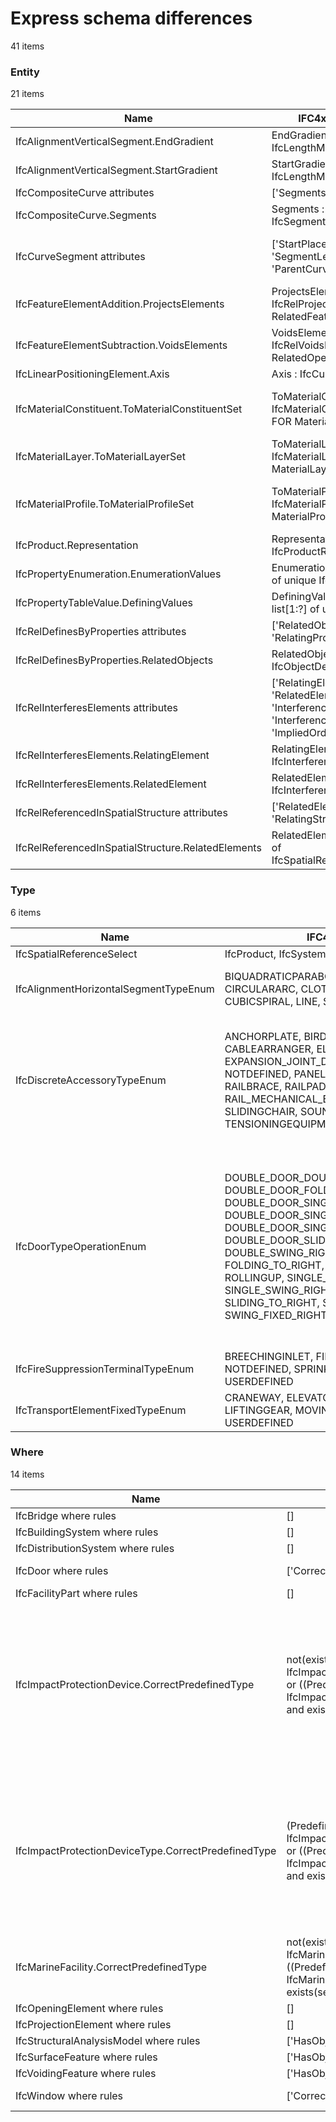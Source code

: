# Express schema differences

41 items

### Entity

21 items

| Name                                               | IFC4x3_RC2.exp                                                                                    | IFC.exp                                                                                           |
|----------------------------------------------------|---------------------------------------------------------------------------------------------------|---------------------------------------------------------------------------------------------------|
| IfcAlignmentVerticalSegment.EndGradient            | EndGradient : IfcLengthMeasure                                                                    | EndGradient : IfcRatioMeasure                                                                     |
| IfcAlignmentVerticalSegment.StartGradient          | StartGradient : IfcLengthMeasure                                                                  | StartGradient : IfcRatioMeasure                                                                   |
| IfcCompositeCurve attributes                       | ['Segments', 'SelfIntersect']                                                                     | ['SelfIntersect', 'Segments']                                                                     |
| IfcCompositeCurve.Segments                         | Segments : list[1:?] of IfcSegment                                                                | Segments : IfcCompositeCurveSegment                                                               |
| IfcCurveSegment attributes                         | ['StartPlacement', 'SegmentLength', 'ParentCurve']                                                | ['Placement', 'SegmentStart', 'SegmentLength', 'ParentCurve']                                     |
| IfcFeatureElementAddition.ProjectsElements         | ProjectsElements : IfcRelProjectsElement FOR RelatedFeatureElement                                | ProjectsElements : SET OF [1:1] IfcRelProjectsElement FOR RelatedFeatureElement                   |
| IfcFeatureElementSubtraction.VoidsElements         | VoidsElements : IfcRelVoidsElement FOR RelatedOpeningElement                                      | VoidsElements : SET OF [1:1] IfcRelVoidsElement FOR RelatedOpeningElement                         |
| IfcLinearPositioningElement.Axis                   | Axis : IfcCurve                                                                                   | Axis : IfcBoundedCurve                                                                            |
| IfcMaterialConstituent.ToMaterialConstituentSet    | ToMaterialConstituentSet : IfcMaterialConstituentSet FOR MaterialConstituents                     | ToMaterialConstituentSet : SET OF [1:1] IfcMaterialConstituentSet FOR MaterialConstituents        |
| IfcMaterialLayer.ToMaterialLayerSet                | ToMaterialLayerSet : IfcMaterialLayerSet FOR MaterialLayers                                       | ToMaterialLayerSet : SET OF [1:1] IfcMaterialLayerSet FOR MaterialLayers                          |
| IfcMaterialProfile.ToMaterialProfileSet            | ToMaterialProfileSet : IfcMaterialProfileSet FOR MaterialProfiles                                 | ToMaterialProfileSet : SET OF [1:1] IfcMaterialProfileSet FOR MaterialProfiles                    |
| IfcProduct.Representation                          | Representation : optional IfcProductRepresentation                                                | Representation : IfcProductDefinitionShape                                                        |
| IfcPropertyEnumeration.EnumerationValues           | EnumerationValues : list[1:?] of unique IfcValue                                                  | EnumerationValues : list[1:?] of IfcValue                                                         |
| IfcPropertyTableValue.DefiningValues               | DefiningValues : optional list[1:?] of unique IfcValue                                            | DefiningValues : optional list[1:?] of IfcValue                                                   |
| IfcRelDefinesByProperties attributes               | ['RelatedObjects', 'RelatingPropertyDefinition']                                                  | ['RelatingPropertyDefinition', 'RelatedObjects']                                                  |
| IfcRelDefinesByProperties.RelatedObjects           | RelatedObjects : set[1:?] of IfcObjectDefinition                                                  | RelatedObjects : IfcContext                                                                       |
| IfcRelInterferesElements attributes                | ['RelatingElement', 'RelatedElement', 'InterferenceGeometry', 'InterferenceType', 'ImpliedOrder'] | ['InterferenceGeometry', 'InterferenceType', 'ImpliedOrder', 'RelatedElement', 'RelatingElement'] |
| IfcRelInterferesElements.RelatingElement           | RelatingElement : IfcInterferenceSelect                                                           | RelatingElement : IfcElement                                                                      |
| IfcRelInterferesElements.RelatedElement            | RelatedElement : IfcInterferenceSelect                                                            | RelatedElement : IfcElement                                                                       |
| IfcRelReferencedInSpatialStructure attributes      | ['RelatedElements', 'RelatingStructure']                                                          | ['RelatingStructure', 'RelatedElements']                                                          |
| IfcRelReferencedInSpatialStructure.RelatedElements | RelatedElements : set[1:?] of IfcSpatialReferenceSelect                                           | RelatedElements : IfcProduct                                                                      |
### Type

6 items

| Name                                  | IFC4x3_RC2.exp                                                                                                                                                                                                                                                                                                                                                                                                        | IFC.exp                                                                                                                                                                                                                                                                                                                                                                                                                                                                                                                                                      |
|---------------------------------------|-----------------------------------------------------------------------------------------------------------------------------------------------------------------------------------------------------------------------------------------------------------------------------------------------------------------------------------------------------------------------------------------------------------------------|--------------------------------------------------------------------------------------------------------------------------------------------------------------------------------------------------------------------------------------------------------------------------------------------------------------------------------------------------------------------------------------------------------------------------------------------------------------------------------------------------------------------------------------------------------------|
| IfcSpatialReferenceSelect             | IfcProduct, IfcSystem                                                                                                                                                                                                                                                                                                                                                                                                 | IfcGroup, IfcProduct                                                                                                                                                                                                                                                                                                                                                                                                                                                                                                                                         |
| IfcAlignmentHorizontalSegmentTypeEnum | BIQUADRATICPARABOLA, BLOSSCURVE, CIRCULARARC, CLOTHOID, COSINECURVE, CUBICSPIRAL, LINE, SINECURVE, VIENNESEBEND                                                                                                                                                                                                                                                                                                       | BIQUADRATICPARABOLA, BLOSSCURVE, CIRCULARARC, CLOTHOID, COSINECURVE, CUBICPARABOLA, CUBICSPIRAL, LINE, SINECURVE, VIENNESEBEND                                                                                                                                                                                                                                                                                                                                                                                                                               |
| IfcDiscreteAccessoryTypeEnum          | ANCHORPLATE, BIRDPROTECTION, BRACKET, CABLEARRANGER, ELASTIC_CUSHION, EXPANSION_JOINT_DEVICE, INSULATOR, LOCK, NOTDEFINED, PANEL_STRENGTHENING, RAILBRACE, RAILPAD, RAIL_LUBRICATION, RAIL_MECHANICAL_EQUIPMENT, SHOE, SLIDINGCHAIR, SOUNDABSORPTION, TENSIONINGEQUIPMENT, USERDEFINED                                                                                                                                | ANCHORPLATE, BIRDPROTECTION, BRACKET, CABLEARRANGER, ELASTIC_CUSHION, EXPANSION_JOINT_DEVICE, INSULATOR, LOCK, NOTDEFINED, PANEL_STRENGTHENING, POINTMACHINEMOUNTINGDEVICE, POINT_MACHINE_LOCKING_DEVICE, RAILBRACE, RAILPAD, RAIL_LUBRICATION, RAIL_MECHANICAL_EQUIPMENT, SHOE, SLIDINGCHAIR, SOUNDABSORPTION, TENSIONINGEQUIPMENT, USERDEFINED                                                                                                                                                                                                             |
| IfcDoorTypeOperationEnum              | DOUBLE_DOOR_DOUBLE_SWING, DOUBLE_DOOR_FOLDING, DOUBLE_DOOR_SINGLE_SWING, DOUBLE_DOOR_SINGLE_SWING_OPPOSITE_LEFT, DOUBLE_DOOR_SINGLE_SWING_OPPOSITE_RIGHT, DOUBLE_DOOR_SLIDING, DOUBLE_SWING_LEFT, DOUBLE_SWING_RIGHT, FOLDING_TO_LEFT, FOLDING_TO_RIGHT, NOTDEFINED, REVOLVING, ROLLINGUP, SINGLE_SWING_LEFT, SINGLE_SWING_RIGHT, SLIDING_TO_LEFT, SLIDING_TO_RIGHT, SWING_FIXED_LEFT, SWING_FIXED_RIGHT, USERDEFINED | DOUBLE_PANEL_DOUBLE_SWING, DOUBLE_PANEL_FOLDING, DOUBLE_PANEL_LIFTING_VERTICAL, DOUBLE_PANEL_SINGLE_SWING, DOUBLE_PANEL_SINGLE_SWING_OPPOSITE_LEFT, DOUBLE_PANEL_SINGLE_SWING_OPPOSITE_RIGHT, DOUBLE_PANEL_SLIDING, DOUBLE_SWING_LEFT, DOUBLE_SWING_RIGHT, FOLDING_TO_LEFT, FOLDING_TO_RIGHT, LIFTING_HORIZONTAL, LIFTING_VERTICAL_LEFT, LIFTING_VERTICAL_RIGHT, NOTDEFINED, REVOLVING_HORIZONTAL, REVOLVING_VERTICAL, ROLLINGUP, SINGLE_SWING_LEFT, SINGLE_SWING_RIGHT, SLIDING_TO_LEFT, SLIDING_TO_RIGHT, SWING_FIXED_LEFT, SWING_FIXED_RIGHT, USERDEFINED |
| IfcFireSuppressionTerminalTypeEnum    | BREECHINGINLET, FIREHYDRANT, HOSEREEL, NOTDEFINED, SPRINKLER, SPRINKLERDEFLECTOR, USERDEFINED                                                                                                                                                                                                                                                                                                                         | BREECHINGINLET, FIREHYDRANT, FIREMONITOR, HOSEREEL, NOTDEFINED, SPRINKLER, SPRINKLERDEFLECTOR, USERDEFINED                                                                                                                                                                                                                                                                                                                                                                                                                                                   |
| IfcTransportElementFixedTypeEnum      | CRANEWAY, ELEVATOR, ESCALATOR, LIFTINGGEAR, MOVINGWALKWAY, NOTDEFINED, USERDEFINED                                                                                                                                                                                                                                                                                                                                    | CRANEWAY, ELEVATOR, ESCALATOR, HAULINGGEAR, LIFTINGGEAR, MOVINGWALKWAY, NOTDEFINED, STRUCTURE, USERDEFINED                                                                                                                                                                                                                                                                                                                                                                                                                                                   |
### Where

14 items

| Name                                                | IFC4x3_RC2.exp                                                                                                                                                                                               | IFC.exp                                                                                                                                                                                                                                                                                                                                                                                                                                                                      |
|-----------------------------------------------------|--------------------------------------------------------------------------------------------------------------------------------------------------------------------------------------------------------------|------------------------------------------------------------------------------------------------------------------------------------------------------------------------------------------------------------------------------------------------------------------------------------------------------------------------------------------------------------------------------------------------------------------------------------------------------------------------------|
| IfcBridge where rules                               | []                                                                                                                                                                                                           | ['CorrectPredefinedType']                                                                                                                                                                                                                                                                                                                                                                                                                                                    |
| IfcBuildingSystem where rules                       | []                                                                                                                                                                                                           | ['CorrectPredefinedType']                                                                                                                                                                                                                                                                                                                                                                                                                                                    |
| IfcDistributionSystem where rules                   | []                                                                                                                                                                                                           | ['CorrectPredefinedType']                                                                                                                                                                                                                                                                                                                                                                                                                                                    |
| IfcDoor where rules                                 | ['CorrectStyleAssigned']                                                                                                                                                                                     | ['CorrectStyleAssigned', 'CorrectPredefinedType', 'CorrectTypeAssigned']                                                                                                                                                                                                                                                                                                                                                                                                     |
| IfcFacilityPart where rules                         | []                                                                                                                                                                                                           | ['CorrectPredefinedType']                                                                                                                                                                                                                                                                                                                                                                                                                                                    |
| IfcImpactProtectionDevice.CorrectPredefinedType     | not(exists(PredefinedType)) or (PredefinedType <> IfcImpactProtectionDeviceTypeEnum.USERDEFINED) or ((PredefinedType = IfcImpactProtectionDeviceTypeEnum.USERDEFINED) and exists(self\IfcObject.ObjectType)) | not(exists(PredefinedType)) or ((PredefinedType <> IfcImpactProtectionDeviceTypeEnum.USERDEFINED) and (PredefinedType <> IfcVibrationDamperTypeEnum.USERDEFINED) and (PredefinedType <> IfcVibrationIsolatorTypeEnum.USERDEFINED)) or (((PredefinedType = IfcImpactProtectionDeviceTypeEnum.USERDEFINED) or (PredefinedType = IfcVibrationDamperTypeEnum.USERDEFINED) or (PredefinedType = IfcVibrationIsolatorTypeEnum.USERDEFINED)) and exists(self\IfcObject.ObjectType)) |
| IfcImpactProtectionDeviceType.CorrectPredefinedType | (PredefinedType <> IfcImpactProtectionDeviceTypeEnum.USERDEFINED) or ((PredefinedType = IfcImpactProtectionDeviceTypeEnum.USERDEFINED) and exists(self\IfcElementType.ElementType))                          | ((PredefinedType <> IfcImpactProtectionDeviceTypeEnum.USERDEFINED) and (PredefinedType <> IfcVibrationDamperTypeEnum.USERDEFINED) and (PredefinedType <> IfcVibrationIsolatorTypeEnum.USERDEFINED)) or (((PredefinedType = IfcImpactProtectionDeviceTypeEnum.USERDEFINED) or (PredefinedType = IfcVibrationDamperTypeEnum.USERDEFINED) or (PredefinedType = IfcVibrationIsolatorTypeEnum.USERDEFINED)) and exists(self\IfcElementType.ElementType))                          |
| IfcMarineFacility.CorrectPredefinedType             | not(exists(PredefinedType)) or (PredefinedType <> IfcMarineFacilityTypeEnum.USERDEFINED) or ((PredefinedType = IfcMarineFacilityTypeEnum.USERDEFINED) and exists(self\IfcObject.ObjectType))                 | (PredefinedType <> IfcMarineFacilityTypeEnum.USERDEFINED) or ((PredefinedType = IfcMarineFacilityTypeEnum.USERDEFINED) and exists(self\IfcObject.ObjectType))                                                                                                                                                                                                                                                                                                                |
| IfcOpeningElement where rules                       | []                                                                                                                                                                                                           | ['CorrectPredefinedType']                                                                                                                                                                                                                                                                                                                                                                                                                                                    |
| IfcProjectionElement where rules                    | []                                                                                                                                                                                                           | ['CorrectPredefinedType']                                                                                                                                                                                                                                                                                                                                                                                                                                                    |
| IfcStructuralAnalysisModel where rules              | ['HasObjectType']                                                                                                                                                                                            | ['HasObjectType', 'CorrectPredefinedType']                                                                                                                                                                                                                                                                                                                                                                                                                                   |
| IfcSurfaceFeature where rules                       | ['HasObjectType']                                                                                                                                                                                            | ['HasObjectType', 'CorrectPredefinedType']                                                                                                                                                                                                                                                                                                                                                                                                                                   |
| IfcVoidingFeature where rules                       | ['HasObjectType']                                                                                                                                                                                            | ['HasObjectType', 'CorrectPredefinedType']                                                                                                                                                                                                                                                                                                                                                                                                                                   |
| IfcWindow where rules                               | ['CorrectStyleAssigned']                                                                                                                                                                                     | ['CorrectStyleAssigned', 'CorrectPredefinedType', 'CorrectTypeAssigned']                                                                                                                                                                                                                                                                                                                                                                                                     |
